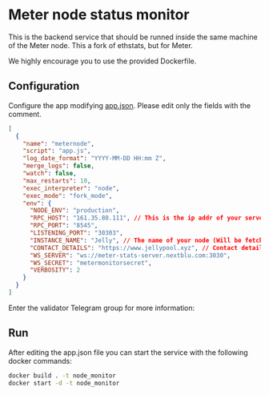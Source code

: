 Meter node status monitor
=================================

This is the backend service that should be runned inside the same machine of the Meter node.
This a fork of ethstats, but for Meter.

We highly encourage you to use the provided Dockerfile.

## Configuration

Configure the app modifying [app.json](/app.json). 
Please edit only the fields with the comment.

```json
[
  {
    "name": "meternode",
    "script": "app.js",
    "log_date_format": "YYYY-MM-DD HH:mm Z",
    "merge_logs": false,
    "watch": false,
    "max_restarts": 10,
    "exec_interpreter": "node",
    "exec_mode": "fork_mode",
    "env": {
      "NODE_ENV": "production",
      "RPC_HOST": "161.35.80.111", // This is the ip addr of your server
      "RPC_PORT": "8545",
      "LISTENING_PORT": "30303",
      "INSTANCE_NAME": "Jelly", // The name of your node (Will be fetched)
      "CONTACT_DETAILS": "https://www.jellypool.xyz", // Contact details (will be fetched anyway)
      "WS_SERVER": "ws://meter-stats-server.nextblu.com:3030", 
      "WS_SECRET": "metermonitorsecret",
      "VERBOSITY": 2
    }
  }
]
```

Enter the validator Telegram group for more information: 

## Run

After editing the app.json file you can start the service with the following docker commands:

```bash
docker build . -t node_monitor
docker start -d -t node_monitor
```
